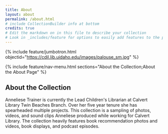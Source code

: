 ```yaml
---
title: About
layout: about
permalink: /about.html
# include CollectionBuilder info at bottom
credits: true
# Edit the markdown on in this file to describe your collection
# Look in _includes/feature for options to easily add features to the page
---
```


{% include feature/jumbotron.html objectid="https://cdil.lib.uidaho.edu/images/palouse_sm.jpg" %}

{% include feature/nav-menu.html sections="About the Collection;About the About Page" %}


## About the Collection

Anneliese Trainer is currently the Lead Children's Librarian at Calvert Library Twin Beaches Branch. Over her five year tenure she has spearheaded multiple projects. This collection is a sampling of photos, videos, and sound clips Anneliese produced while working for Calvert Library. The collection heavily features book recommendation photos and videos, book displays, and podcast episodes.

